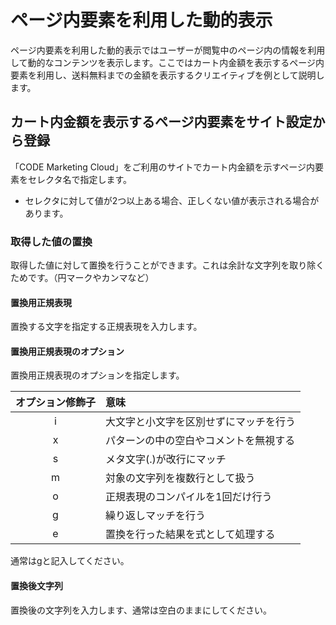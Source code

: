 # ページ内要素を利用した動的表示

ページ内要素を利用した動的表示ではユーザーが閲覧中のページ内の情報を利用して動的なコンテンツを表示します。ここではカート内金額を表示するページ内要素を利用し、送料無料までの金額を表示するクリエイティブを例として説明します。


## カート内金額を表示するページ内要素をサイト設定から登録
「CODE Marketing Cloud」をご利用のサイトでカート内金額を示すページ内要素をセレクタ名で指定します。
* セレクタに対して値が2つ以上ある場合、正しくない値が表示される場合があります。


### 取得した値の置換
取得した値に対して置換を行うことができます。これは余計な文字列を取り除くためです。（円マークやカンマなど）

#### 置換用正規表現
置換する文字を指定する正規表現を入力します。

#### 置換用正規表現のオプション
置換用正規表現のオプションを指定します。

|オプション修飾子	|意味|
|:----:|:----|
|i	| 大文字と小文字を区別せずにマッチを行う|
|x	| パターンの中の空白やコメントを無視する|
|s| 	メタ文字(.)が改行にマッチ|
|m| 	対象の文字列を複数行として扱う|
|o	| 正規表現のコンパイルを1回だけ行う|
|g	| 繰り返しマッチを行う|
|e | 	置換を行った結果を式として処理する|

通常はgと記入してください。

#### 置換後文字列
置換後の文字列を入力します、通常は空白のままにしてください。
